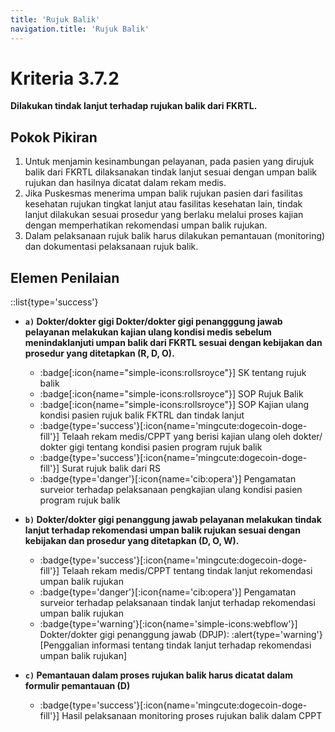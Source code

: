 ```yaml
---
title: 'Rujuk Balik'
navigation.title: 'Rujuk Balik'
---
```


# Kriteria 3.7.2 
**Dilakukan tindak lanjut terhadap rujukan balik dari FKRTL.** 

## Pokok Pikiran 
1. Untuk menjamin kesinambungan pelayanan, pada pasien yang dirujuk balik dari FKRTL dilaksanakan tindak lanjut sesuai dengan umpan balik rujukan dan hasilnya dicatat dalam rekam medis. 
2. Jika Puskesmas menerima umpan balik rujukan  pasien dari fasilitas kesehatan rujukan tingkat lanjut atau fasilitas kesehatan lain, tindak lanjut dilakukan sesuai prosedur yang berlaku melalui proses kajian dengan memperhatikan rekomendasi umpan balik rujukan. 
3. Dalam pelaksanaan rujuk balik harus dilakukan pemantauan (monitoring) dan dokumentasi pelaksanaan rujuk balik. 
 
## Elemen Penilaian 
::list{type='success'}
- **`a)` Dokter/dokter gigi Dokter/dokter gigi penangggung jawab pelayanan melakukan kajian ulang kondisi medis sebelum menindaklanjuti umpan balik dari FKRTL sesuai dengan kebijakan dan prosedur yang ditetapkan (R, D, O).**  

  - :badge[:icon{name="simple-icons:rollsroyce"}] SK tentang rujuk balik 
  - :badge[:icon{name="simple-icons:rollsroyce"}] SOP Rujuk Balik 
  - :badge[:icon{name="simple-icons:rollsroyce"}] SOP Kajian ulang kondisi pasien rujuk balik FKTRL dan tindak lanjut 
  - :badge{type='success'}[:icon{name='mingcute:dogecoin-doge-fill'}] Telaah rekam medis/CPPT yang berisi kajian ulang oleh dokter/ dokter gigi tentang kondisi pasien program rujuk balik 
  - :badge{type='success'}[:icon{name='mingcute:dogecoin-doge-fill'}] Surat rujuk balik dari RS 
  - :badge{type='danger'}[:icon{name='cib:opera'}] Pengamatan surveior terhadap pelaksanaan pengkajian ulang kondisi pasien program rujuk balik 

- **`b)` Dokter/dokter gigi penanggung jawab pelayanan melakukan tindak lanjut terhadap rekomendasi umpan balik rujukan sesuai dengan kebijakan dan prosedur yang ditetapkan (D, O, W).**  

  - :badge{type='success'}[:icon{name='mingcute:dogecoin-doge-fill'}] Telaah rekam medis/CPPT tentang tindak lanjut rekomendasi umpan balik rujukan 
  - :badge{type='danger'}[:icon{name='cib:opera'}] Pengamatan surveior terhadap pelaksanaan tindak lanjut terhadap rekomendasi umpan balik rujukan 
  - :badge{type='warning'}[:icon{name='simple-icons:webflow'}] Dokter/dokter gigi penanggung jawab (DPJP): :alert{type='warning'}[Penggalian informasi tentang tindak lanjut terhadap rekomendasi umpan balik rujukan] 

- **`c)` Pemantauan dalam proses rujukan balik harus dicatat dalam formulir pemantauan (D)**  

  - :badge{type='success'}[:icon{name='mingcute:dogecoin-doge-fill'}] Hasil pelaksanaan monitoring proses rujukan balik dalam CPPT 
